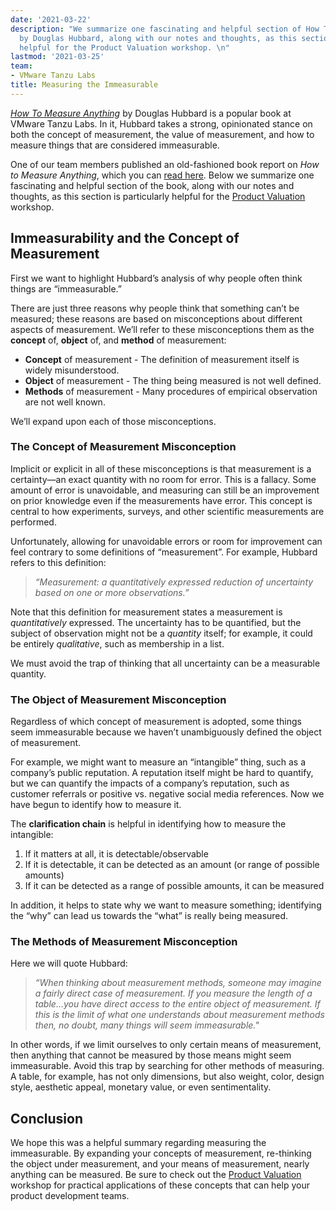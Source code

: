 ```yaml
---
date: '2021-03-22'
description: "We summarize one fascinating and helpful section of How To Measure Anything
  by Douglas Hubbard, along with our notes and thoughts, as this section is particularly
  helpful for the Product Valuation workshop. \n"
lastmod: '2021-03-25'
team:
- VMware Tanzu Labs
title: Measuring the Immeasurable
---
```


_[How To Measure Anything](https://www.howtomeasureanything.com/)_ by Douglas Hubbard is a popular book at VMware Tanzu Labs. In it, Hubbard takes a strong, opinionated stance on both the concept of measurement, the value of measurement, and how to measure things that are considered immeasurable.

One of our team members published an old-fashioned book report on _How to Measure Anything_, which you can [read here](https://www.lesswrong.com/posts/ybYBCK9D7MZCcdArB/how-to-measure-anything). Below we summarize one fascinating and helpful section of the book, along with our notes and thoughts, as this section is particularly helpful for the [Product Valuation](/practices/product-valuation) workshop.

## Immeasurability and the Concept of Measurement

First we want to highlight Hubbard’s analysis of why people often think things are “immeasurable.”

There are just three reasons why people think that something can’t be measured; these reasons are based on misconceptions about different aspects of measurement. We’ll refer to these misconceptions them as the **concept** of, **object** of, and **method** of measurement:

* **Concept** of measurement - The definition of measurement itself is widely misunderstood.
* **Object** of measurement - The thing being measured is not well defined.
* **Methods** of measurement - Many procedures of empirical observation are not well known.

We’ll expand upon each of those misconceptions.

### The Concept of Measurement Misconception

Implicit or explicit in all of these misconceptions is that measurement is a certainty—an exact quantity with no room for error. This is a fallacy. Some amount of error is unavoidable, and measuring can still be an improvement on prior knowledge even if the measurements have error. This concept is central to how experiments, surveys, and other scientific measurements are performed.

Unfortunately, allowing for unavoidable errors or room for improvement can feel contrary to some definitions of “measurement”. For example, Hubbard refers to this definition:

> _“Measurement: a quantitatively expressed reduction of uncertainty based on one or more observations.”_

Note that this definition for measurement states a measurement is _quantitatively_ expressed. The uncertainty has to be quantified, but the subject of observation might not be a _quantity_ itself; for example, it could be entirely _qualitative_, such as membership in a list.

We must avoid the trap of thinking that all uncertainty can be a measurable quantity.


### The Object of Measurement Misconception

Regardless of which concept of measurement is adopted, some things seem immeasurable because we haven’t unambiguously defined the object of measurement.

For example, we might want to measure an “intangible” thing, such as a company’s public reputation. A reputation itself might be hard to quantify, but we can quantify the impacts of a company’s reputation, such as customer referrals or positive vs. negative social media references. Now we have begun to identify how to measure it. 

The **clarification chain** is helpful in identifying how to measure the intangible:

1. If it matters at all, it is detectable/observable
2. If it is detectable, it can be detected as an amount (or range of possible amounts)
3. If it can be detected as a range of possible amounts, it can be measured

In addition, it helps to state why we want to measure something; identifying the “why” can lead us towards the “what” is really being measured.

### The Methods of Measurement Misconception

Here we will quote Hubbard: 

> _“When thinking about measurement methods, someone may imagine a fairly direct case of measurement. If you measure the length of a table…you have direct access to the entire object of measurement. If this is the limit of what one understands about measurement methods then, no doubt, many things will seem immeasurable."_

In other words, if we limit ourselves to only certain means of measurement, then anything that cannot be measured by those means might seem immeasurable. Avoid this trap by searching for other methods of measuring. A table, for example, has not only dimensions, but also weight, color, design style, aesthetic appeal, monetary value, or even sentimentality.

## Conclusion

We hope this was a helpful summary regarding measuring the immeasurable. By expanding your concepts of measurement, re-thinking the object under measurement, and your means of measurement, nearly anything can be measured. Be sure to check out the [Product Valuation](/practices/product-valuation) workshop for practical applications of these concepts that can help your product development teams.
